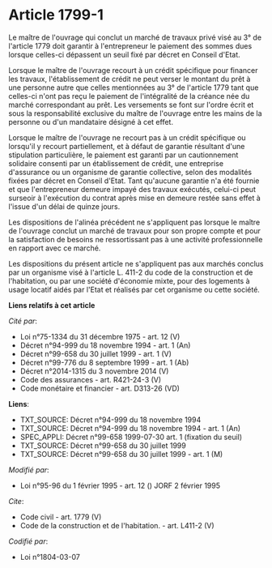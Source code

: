 # Article 1799-1

Le maître de l'ouvrage qui conclut un marché de travaux privé visé au 3° de l'article 1779 doit garantir à l'entrepreneur le
paiement des sommes dues lorsque celles-ci dépassent un seuil fixé par décret en Conseil d'Etat. 

Lorsque le maître de l'ouvrage recourt à un crédit spécifique pour financer les travaux, l'établissement de crédit ne peut
verser le montant du prêt à une personne autre que celles mentionnées au 3° de l'article 1779 tant que celles-ci n'ont pas
reçu le paiement de l'intégralité de la créance née du marché correspondant au prêt. Les versements se font sur l'ordre écrit
et sous la responsabilité exclusive du maître de l'ouvrage entre les mains de la personne ou d'un mandataire désigné à cet
effet. 

Lorsque le maître de l'ouvrage ne recourt pas à un crédit spécifique ou lorsqu'il y recourt partiellement, et à défaut de
garantie résultant d'une stipulation particulière, le paiement est garanti par un cautionnement solidaire consenti par un
établissement de crédit, une entreprise d'assurance ou un organisme de garantie collective, selon des modalités fixées par
décret en Conseil d'Etat. Tant qu'aucune garantie n'a été fournie et que l'entrepreneur demeure impayé des travaux exécutés,
celui-ci peut surseoir à l'exécution du contrat après mise en demeure restée sans effet à l'issue d'un délai de quinze
jours. 

Les dispositions de l'alinéa précédent ne s'appliquent pas lorsque le maître de l'ouvrage conclut un marché de travaux pour
son propre compte et pour la satisfaction de besoins ne ressortissant pas à une activité professionnelle en rapport avec ce
marché. 

Les dispositions du présent article ne s'appliquent pas aux marchés conclus par un organisme visé à l'article L. 411-2 du
code de la construction et de l'habitation, ou par une société d'économie mixte, pour des logements à usage locatif aidés par
l'Etat et réalisés par cet organisme ou cette société.

**Liens relatifs à cet article**

_Cité par_:

  - Loi n°75-1334 du 31 décembre 1975 - art. 12 (V)
  - Décret n°94-999 du 18 novembre 1994 - art. 1 (An)
  - Décret n°99-658 du 30 juillet 1999 - art. 1 (V)
  - Décret n°99-776 du 8 septembre 1999 - art. 1 (Ab)
  - Décret n°2014-1315 du 3 novembre 2014 (V)
  - Code des assurances - art. R421-24-3 (V)
  - Code monétaire et financier - art. D313-26 (VD)

**Liens**:

  - TXT_SOURCE: Décret n°94-999 du 18 novembre 1994
  - TXT_SOURCE: Décret n°94-999 du 18 novembre 1994 - art. 1 (An)
  - SPEC_APPLI: Décret n°99-658 1999-07-30 art. 1 (fixation du seuil)
  - TXT_SOURCE: Décret n°99-658 du 30 juillet 1999
  - TXT_SOURCE: Décret n°99-658 du 30 juillet 1999 - art. 1 (M)

_Modifié par_:

  - Loi n°95-96 du 1 février 1995 - art. 12 () JORF 2 février 1995

_Cite_:

  - Code civil - art. 1779 (V)
  - Code de la construction et de l'habitation. - art. L411-2 (V)

_Codifié par_:

  - Loi n°1804-03-07
